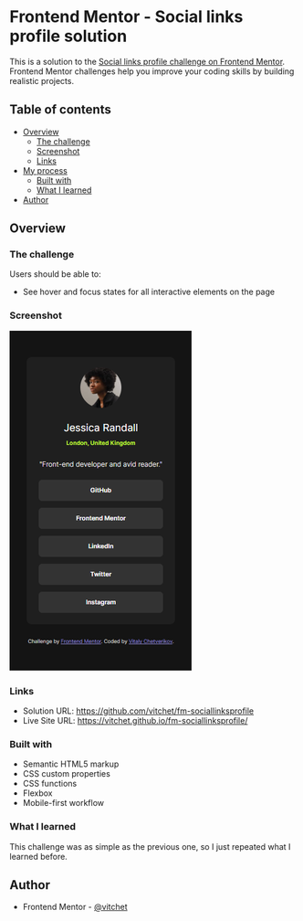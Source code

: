 # Frontend Mentor - Social links profile solution

This is a solution to the [Social links profile challenge on Frontend Mentor](https://www.frontendmentor.io/challenges/social-links-profile-UG32l9m6dQ). Frontend Mentor challenges help you improve your coding skills by building realistic projects.

## Table of contents

- [Overview](#overview)
  - [The challenge](#the-challenge)
  - [Screenshot](#screenshot)
  - [Links](#links)
- [My process](#my-process)
  - [Built with](#built-with)
  - [What I learned](#what-i-learned)
- [Author](#author)

## Overview

### The challenge

Users should be able to:

- See hover and focus states for all interactive elements on the page

### Screenshot

![](./screenshot.png)

### Links

- Solution URL: https://github.com/vitchet/fm-sociallinksprofile
- Live Site URL: https://vitchet.github.io/fm-sociallinksprofile/

### Built with

- Semantic HTML5 markup
- CSS custom properties
- CSS functions
- Flexbox
- Mobile-first workflow

### What I learned

This challenge was as simple as the previous one, so I just repeated what I learned before.

## Author

- Frontend Mentor - [@vitchet](https://www.frontendmentor.io/profile/vitchet)
